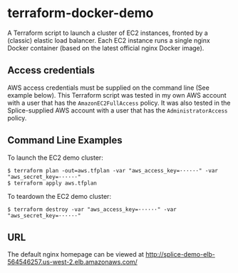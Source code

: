 # terraform-docker-demo

A Terraform script to launch a cluster of EC2 instances, fronted by a (classic) elastic load balancer.  Each EC2 instance runs a single nginx Docker container (based on the latest official nginx Docker image).

## Access credentials
AWS access credentials must be supplied on the command line (See example below).  This Terraform script was tested in my own AWS account with a user that has the `AmazonEC2FullAccess` policy.  It was also tested in the Splice-supplied AWS account with a user that has the `AdministratorAccess` policy.

## Command Line Examples
To launch the EC2 demo cluster:
```
$ terraform plan -out=aws.tfplan -var "aws_access_key=······" -var "aws_secret_key=······"
$ terraform apply aws.tfplan
```
To teardown the EC2 demo cluster:
```
$ terraform destroy -var "aws_access_key=······" -var "aws_secret_key=······"
```

## URL
The default nginx homepage can be viewed at http://splice-demo-elb-564546257.us-west-2.elb.amazonaws.com/
